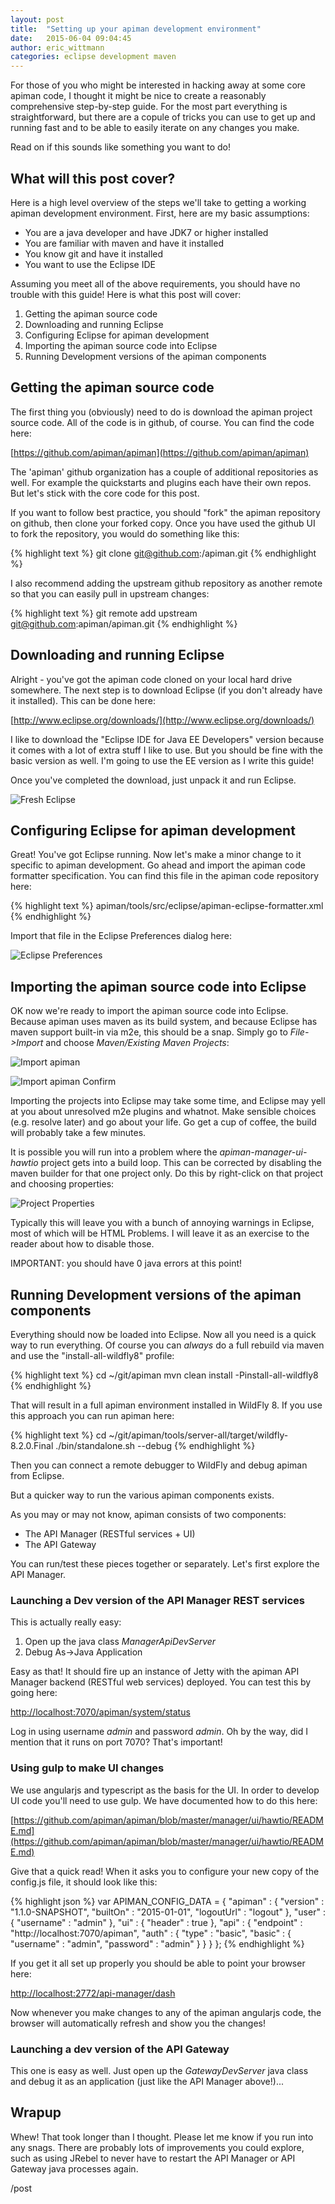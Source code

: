 ```yaml
---
layout: post
title:  "Setting up your apiman development environment"
date:   2015-06-04 09:04:45
author: eric_wittmann
categories: eclipse development maven
---
```

For those of you who might be interested in hacking away at some core apiman code,
I thought it might be nice to create a reasonably comprehensive step-by-step
guide.  For the most part everything is straightforward, but there are a copule
of tricks you can use to get up and running fast and to be able to easily
iterate on any changes you make.

Read on if this sounds like something you want to do!

<!--more-->

## What will this post cover?
Here is a high level overview of the steps we'll take to getting a working
apiman development environment.  First, here are my basic assumptions:

* You are a java developer and have JDK7 or higher installed
* You are familiar with maven and have it installed
* You know git and have it installed
* You want to use the Eclipse IDE

Assuming you meet all of the above requirements, you should have no trouble
with this guide!  Here is what this post will cover:

1. Getting the apiman source code
2. Downloading and running Eclipse
3. Configuring Eclipse for apiman development
4. Importing the apiman source code into Eclipse
5. Running Development versions of the apiman components

## Getting the apiman source code
The first thing you (obviously) need to do is download the apiman project
source code.  All of the code is in github, of course.  You can find the
code here:

[https://github.com/apiman/apiman](https://github.com/apiman/apiman)

The 'apiman' github organization has a couple of additional repositories as
well.  For example the quickstarts and plugins each have their own repos.
But let's stick with the core code for this post.

If you want to follow best practice, you should "fork" the apiman repository
on github, then clone your forked copy.  Once you have used the github UI
to fork the repository, you would do something like this:

{% highlight text %}
git clone git@github.com:<YOUR-GITHUB-ID>/apiman.git
{% endhighlight %}

I also recommend adding the upstream github repository as another remote
so that you can easily pull in upstream changes:

{% highlight text %}
git remote add upstream git@github.com:apiman/apiman.git
{% endhighlight %}

## Downloading and running Eclipse
Alright - you've got the apiman code cloned on your local hard drive
somewhere.  The next step is to download Eclipse (if you don't already
have it installed).  This can be done here:

[http://www.eclipse.org/downloads/](http://www.eclipse.org/downloads/)

I like to download the "Eclipse IDE for Java EE Developers" version
because it comes with a lot of extra stuff I like to use.  But you should
be fine with the basic version as well.  I'm going to use the EE version
as I write this guide!

Once you've completed the download, just unpack it and run Eclipse.

![Fresh Eclipse](/blog/images/2015-06-04/eclipse-fresh.png)

## Configuring Eclipse for apiman development
Great!  You've got Eclipse running.  Now let's make a minor change
to it specific to apiman development.  Go ahead and import the apiman code
formatter specification.  You can find this file in the apiman code
repository here:

{% highlight text %}
apiman/tools/src/eclipse/apiman-eclipse-formatter.xml
{% endhighlight %}

Import that file in the Eclipse Preferences dialog here:

![Eclipse Preferences](/blog/images/2015-06-04/eclipse-formatter.png)

## Importing the apiman source code into Eclipse
OK now we're ready to import the apiman source code into Eclipse.  Because
apiman uses maven as its build system, and because Eclipse has maven support
built-in via m2e, this should be a snap.  Simply go to *File->Import* and
choose *Maven/Existing Maven Projects*:

![Import apiman](/blog/images/2015-06-04/import-apiman.png)

![Import apiman Confirm](/blog/images/2015-06-04/import-apiman-2.png)

Importing the projects into Eclipse may take some time, and Eclipse may
yell at you about unresolved m2e plugins and whatnot.  Make sensible choices
(e.g. resolve later) and go about your life.  Go get a cup of coffee, the
build will probably take a few minutes.

It is possible you will run into a problem where the *apiman-manager-ui-hawtio*
project gets into a build loop.  This can be corrected by disabling the
maven builder for that one project only.  Do this by right-click on that
project and choosing properties:

![Project Properties](/blog/images/2015-06-04/project-properties.png)

Typically this will leave you with a bunch of annoying warnings in Eclipse,
most of which will be HTML Problems.  I will leave it as an exercise to the
reader about how to disable those.

IMPORTANT:  you should have 0 java errors at this point!

## Running Development versions of the apiman components
Everything should now be loaded into Eclipse.  Now all you need is a quick
way to run everything.  Of course you can *always* do a full rebuild via
maven and use the "install-all-wildfly8" profile:

{% highlight text %}
cd ~/git/apiman
mvn clean install -Pinstall-all-wildfly8
{% endhighlight %}

That will result in a full apiman environment installed in WildFly 8.  If you
use this approach you can run apiman here:

{% highlight text %}
cd ~/git/apiman/tools/server-all/target/wildfly-8.2.0.Final
./bin/standalone.sh --debug
{% endhighlight %}

Then you can connect a remote debugger to WildFly and debug apiman from Eclipse.

But a quicker way to run the various apiman components exists.

As you may or may not know, apiman consists of two components:
* The API Manager (RESTful services + UI)
* The API Gateway

You can run/test these pieces together or separately.  Let's first explore
the API Manager.

### Launching a Dev version of the API Manager REST services
This is actually really easy:
1. Open up the java class *ManagerApiDevServer*
2. Debug As->Java Application

Easy as that!  It should fire up an instance of Jetty with the apiman API
Manager backend (RESTful web services) deployed.  You can test this by going
here:

[http://localhost:7070/apiman/system/status](http://localhost:7070/apiman/system/status)

Log in using username *admin* and password *admin*.  Oh by the way, did I mention
that it runs on port 7070?  That's important!

### Using gulp to make UI changes
We use angularjs and typescript as the basis for the UI.  In order to develop
UI code you'll need to use gulp.  We have documented how to do this here:

[https://github.com/apiman/apiman/blob/master/manager/ui/hawtio/README.md](https://github.com/apiman/apiman/blob/master/manager/ui/hawtio/README.md)

Give that a quick read!  When it asks you to configure your new copy of the
config.js file, it should look like this:

{% highlight json %}
var APIMAN_CONFIG_DATA = {
    "apiman" : {
        "version" : "1.1.0-SNAPSHOT",
        "builtOn" : "2015-01-01",
        "logoutUrl" : "logout"
    },
    "user" : {
        "username" : "admin"
    },
    "ui" : {
        "header" : true
    },
    "api" : {
        "endpoint" : "http://localhost:7070/apiman",
        "auth" : {
            "type" : "basic",
            "basic" : {
                "username" : "admin",
                "password" : "admin"
            }
        }
    }
};
{% endhighlight %}

If you get it all set up properly you should be able to point your browser here:

[http://localhost:2772/api-manager/dash](http://localhost:2772/api-manager/dash)

Now whenever you make changes to any of the apiman angularjs code, the browser
will automatically refresh and show you the changes!

### Launching a dev version of the API Gateway
This one is easy as well.  Just open up the *GatewayDevServer* java class
and debug it as an application (just like the API Manager above!)...


## Wrapup
Whew!  That took longer than I thought.  Please let me know if you run into
any snags.  There are probably lots of improvements you could explore, such as
using JRebel to never have to restart the API Manager or API Gateway java
processes again.

/post
